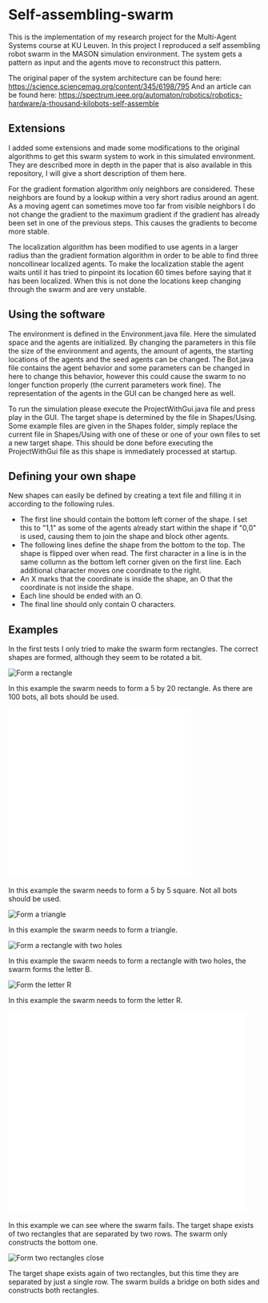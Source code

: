 # Self-assembling-swarm
This is the implementation of my research project for the Multi-Agent Systems course at KU Leuven. In this project I reproduced a self assembling robot swarm in the MASON simulation environment. The system gets a pattern as input and the agents move to reconstruct this pattern.

The original paper of the system architecture can be found here: https://science.sciencemag.org/content/345/6198/795
And an article can be found here: https://spectrum.ieee.org/automaton/robotics/robotics-hardware/a-thousand-kilobots-self-assemble

## Extensions
I added some extensions and made some modifications to the original algorithms to get this swarm system to work in this simulated environment. They are described more in depth in the paper that is also available in this repository, I will give a short description of them here.

For the gradient formation algorithm only neighbors are considered. These neighbors are found by a lookup within a very short radius around an agent. As a moving agent can sometimes move too far from visible neighbors I do not change the gradient to the maximum gradient if the gradient has already been set in one of the previous steps. This causes the gradients to become more stable.

The localization algorithm has been modified to use agents in a larger radius than the gradient formation algorithm in order to be able to find three noncollinear localized agents. To make the localization stable the agent waits until it has tried to pinpoint its location 60 times before saying that it has been localized. When this is not done the locations keep changing through the swarm and are very unstable.

## Using the software
The environment is defined in the Environment.java file. Here the simulated space and the agents are initialized. By changing the parameters in this file the size of the environment and agents, the amount of agents, the starting locations of the agents and the seed agents can be changed. The Bot.java file contains the agent behavior and some parameters can be changed in here to change this behavior, however this could cause the swarm to no longer function properly (the current parameters work fine). The representation of the agents in the GUI can be changed here as well.

To run the simulation please execute the ProjectWithGui.java file and press play in the GUI. The target shape is determined by the file in Shapes/Using. Some example files are given in the Shapes folder, simply replace the current file in Shapes/Using with one of these or one of your own files to set a new target shape. This should be done before executing the ProjectWithGui file as this shape is immediately processed at startup.

## Defining your own shape
New shapes can easily be defined by creating a text file and filling it in according to the following rules.
* The first line should contain the bottom left corner of the shape. I set this to "1,1" as some of the agents already start within the shape if "0,0" is used, causing them to join the shape and block other agents.
* The following lines define the shape from the bottom to the top. The shape is flipped over when read. The first character in a line is in the same collumn as the bottom left corner given on the first line. Each additional character moves one coordinate to the right.
* An X marks that the coordinate is inside the shape, an O that the coordinate is not inside the shape.
* Each line should be ended with an O.
* The final line should only contain O characters.

## Examples
In the first tests I only tried to make the swarm form rectangles. The correct shapes are formed, although they seem to be rotated a bit.

![Form a rectangle](https://github.com/VerleysenNiels/Self-assembling-swarm/blob/master/Examples/example_rectangle_cropped.gif)

In this example the swarm needs to form a 5 by 20 rectangle. As there are 100 bots, all bots should be used.

![Form a small square](https://github.com/VerleysenNiels/Self-assembling-swarm/blob/master/Examples/example_small_square_cropped.gif)

In this example the swarm needs to form a 5 by 5 square. Not all bots should be used.

![Form a triangle](https://github.com/VerleysenNiels/Self-assembling-swarm/blob/master/Examples/example_triangle.gif)

In this example the swarm needs to form a triangle.

![Form a rectangle with two holes](https://github.com/VerleysenNiels/Self-assembling-swarm/blob/master/Examples/two_holes.gif)

In this example the swarm needs to form a rectangle with two holes, the swarm forms the letter B.

![Form the letter R](https://github.com/VerleysenNiels/Self-assembling-swarm/blob/master/Examples/R.gif)

In this example the swarm needs to form the letter R.

![Form two rectangles](https://github.com/VerleysenNiels/Self-assembling-swarm/blob/master/Examples/two_rectangles.gif)

In this example we can see where the swarm fails. The target shape exists of two rectangles that are separated by two rows. The swarm only constructs the bottom one.

![Form two rectangles close](https://github.com/VerleysenNiels/Self-assembling-swarm/blob/master/Examples/two_rectangles_close.gif)

The target shape exists again of two rectangles, but this time they are separated by just a single row. The swarm builds a bridge on both sides and constructs both rectangles.
